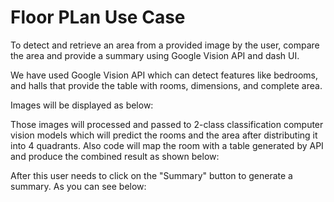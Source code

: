 # Floor PLan Use Case
To detect and retrieve an area from a provided image by the user, compare the area and provide a summary using Google Vision API and dash UI.

We have used Google Vision API which can detect features like bedrooms, and halls that provide the table with rooms, dimensions, and complete area.



Images will be displayed as below:



Those images will processed and passed to 2-class classification computer vision models which will predict the rooms and the area after distributing it into 4 quadrants. Also code will map the room with a table generated by API and produce the combined result as shown below:



After this user needs to click on the "Summary" button to generate a summary. As you can see below:

